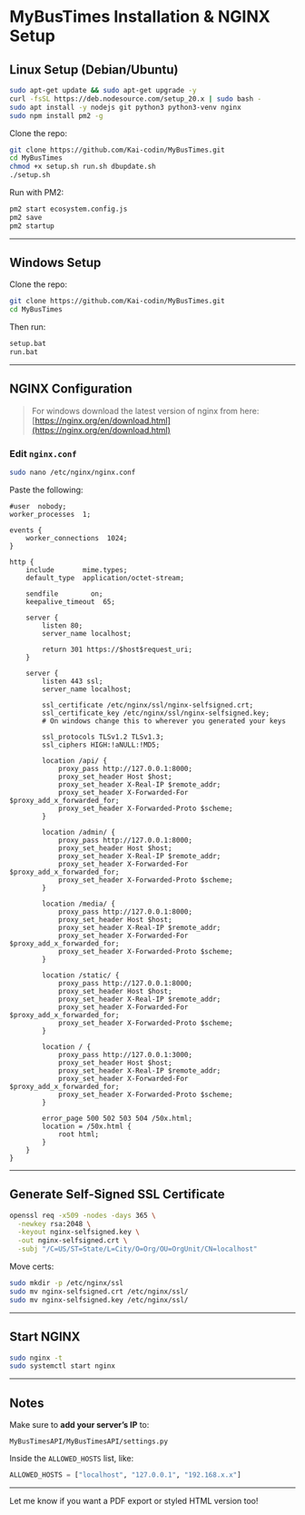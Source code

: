 # MyBusTimes Installation & NGINX Setup

## Linux Setup (Debian/Ubuntu)

```bash
sudo apt-get update && sudo apt-get upgrade -y
curl -fsSL https://deb.nodesource.com/setup_20.x | sudo bash -
sudo apt install -y nodejs git python3 python3-venv nginx
sudo npm install pm2 -g
```

Clone the repo:

```bash
git clone https://github.com/Kai-codin/MyBusTimes.git
cd MyBusTimes
chmod +x setup.sh run.sh dbupdate.sh
./setup.sh
```

Run with PM2:

```bash
pm2 start ecosystem.config.js
pm2 save
pm2 startup
```

---

## Windows Setup

Clone the repo:

```bash
git clone https://github.com/Kai-codin/MyBusTimes.git
cd MyBusTimes
```

Then run:

```bash
setup.bat
run.bat
```

---

## NGINX Configuration

> For windows download the latest version of nginx from here:
> [https://nginx.org/en/download.html](https://nginx.org/en/download.html)

### Edit `nginx.conf`

```bash
sudo nano /etc/nginx/nginx.conf
```

Paste the following:

```nginx
#user  nobody;
worker_processes  1;

events {
    worker_connections  1024;
}

http {
    include       mime.types;
    default_type  application/octet-stream;

    sendfile        on;
    keepalive_timeout  65;

    server {
        listen 80;
        server_name localhost;

        return 301 https://$host$request_uri;
    }

    server {
        listen 443 ssl;
        server_name localhost;

        ssl_certificate /etc/nginx/ssl/nginx-selfsigned.crt;
        ssl_certificate_key /etc/nginx/ssl/nginx-selfsigned.key;
        # On windows change this to wherever you generated your keys

        ssl_protocols TLSv1.2 TLSv1.3;
        ssl_ciphers HIGH:!aNULL:!MD5;

        location /api/ {
            proxy_pass http://127.0.0.1:8000;
            proxy_set_header Host $host;
            proxy_set_header X-Real-IP $remote_addr;
            proxy_set_header X-Forwarded-For $proxy_add_x_forwarded_for;
            proxy_set_header X-Forwarded-Proto $scheme;
        }

        location /admin/ {
            proxy_pass http://127.0.0.1:8000;
            proxy_set_header Host $host;
            proxy_set_header X-Real-IP $remote_addr;
            proxy_set_header X-Forwarded-For $proxy_add_x_forwarded_for;
            proxy_set_header X-Forwarded-Proto $scheme;
        }

        location /media/ {
            proxy_pass http://127.0.0.1:8000;
            proxy_set_header Host $host;
            proxy_set_header X-Real-IP $remote_addr;
            proxy_set_header X-Forwarded-For $proxy_add_x_forwarded_for;
            proxy_set_header X-Forwarded-Proto $scheme;
        }

        location /static/ {
            proxy_pass http://127.0.0.1:8000;
            proxy_set_header Host $host;
            proxy_set_header X-Real-IP $remote_addr;
            proxy_set_header X-Forwarded-For $proxy_add_x_forwarded_for;
            proxy_set_header X-Forwarded-Proto $scheme;
        }

        location / {
            proxy_pass http://127.0.0.1:3000;
            proxy_set_header Host $host;
            proxy_set_header X-Real-IP $remote_addr;
            proxy_set_header X-Forwarded-For $proxy_add_x_forwarded_for;
            proxy_set_header X-Forwarded-Proto $scheme;
        }

        error_page 500 502 503 504 /50x.html;
        location = /50x.html {
            root html;
        }
    }
}
```

---

## Generate Self-Signed SSL Certificate

```bash
openssl req -x509 -nodes -days 365 \
  -newkey rsa:2048 \
  -keyout nginx-selfsigned.key \
  -out nginx-selfsigned.crt \
  -subj "/C=US/ST=State/L=City/O=Org/OU=OrgUnit/CN=localhost"
```

Move certs:

```bash
sudo mkdir -p /etc/nginx/ssl
sudo mv nginx-selfsigned.crt /etc/nginx/ssl/
sudo mv nginx-selfsigned.key /etc/nginx/ssl/
```

---

## Start NGINX

```bash
sudo nginx -t
sudo systemctl start nginx
```

---

## Notes

Make sure to **add your server’s IP** to:

```
MyBusTimesAPI/MyBusTimesAPI/settings.py
```

Inside the `ALLOWED_HOSTS` list, like:

```python
ALLOWED_HOSTS = ["localhost", "127.0.0.1", "192.168.x.x"]
```

---

Let me know if you want a PDF export or styled HTML version too!
